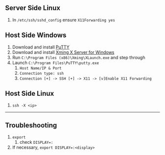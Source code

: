 ## Server Side Linux
1. In `/etc/ssh/sshd_config` ensure `X11Forwarding yes`

## Host Side Windows
1. Download and install [PuTTY](https://www.chiark.greenend.org.uk/~sgtatham/putty/latest.html)
2. Download and install [Xming X Server for Windows](https://sourceforge.net/projects/xming/)
3. Run `C:\Program Files (x86)\Xming\XLaunch.exe` and step through
4. Launch `C:\Program Files\PuTTY\putty.exe`
	1. `Host Name/IP & Port`
	2. `Connection type: ssh`
	3. `Connection [+] -> SSH [+] -> X11 -> [v]Enable X11 Forwarding`

## Host Side Linux
1. `ssh -X <ip>`

---
## Troubleshooting
1. `export`
	1. check `DISPLAY=:`
2. If necessary, `export DISPLAY=:<display>`